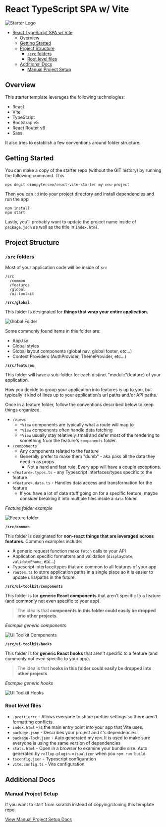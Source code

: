 # React TypeScript SPA w/ Vite

![Starter Logo](docs/images/react-vite-typescript-starter.png)

- [React TypeScript SPA w/ Vite](#react-typescript-spa-w-vite)
  - [Overview](#overview)
  - [Getting Started](#getting-started)
  - [Project Structure](#project-structure)
    - [`/src` folders](#src-folders)
    - [Root level files](#root-level-files)
  - [Additional Docs](#additional-docs)
    - [Manual Project Setup](#manual-project-setup)

## Overview

This starter template leverages the following technologies:

- React
- Vite
- TypeScript
- Bootstrap v5
- React Router v6
- Sass

It also tries to establish a few conventions around folder structure.

## Getting Started

You can make a copy of the starter repo (without the GIT history) by running the following command. This

```
npx degit droopytersen/react-vite-starter my-new-project
```

Then you can `cd` into your project directory and install dependencies and run the app

```
npm install
npm start
```

Lastly, you'll probably want to update the project name inside of `package.json` as well as the title in `index.html`.

## Project Structure

### `/src` folders

Most of your application code will be inside of `src`

```
/src
  /common
  /features
  /global
  /ui-toolkit
```

**`/src/global`**

This folder is designated for **things that wrap your entire application**.

![Global Folder](docs/images/global-folder.png)

Some commonly found items in this folder are:

- App.tsx
- Global styles
- Global layout components (global nav, global footer, etc...)
- Context Providers (AuthProvider, ThemeProvider, etc...)

**`/src/features`**

This folder will have a sub-folder for each distinct "module"(feature) of your application.

How you decide to group your application into features is up to you, but typically it kind of lines up to your application's url paths and/or API paths.

Once in a feature folder, follow the conventions described below to keep things organized.

- `/views`
  - `*View` components are typically what a route will map to
  - `*View` components often handle data fetching
  - `*View` usually stay relatively small and defer most of the rendering to something from the feature's `components` folder.
- `/components`
  - Any components related to the feature
  - Generally prefer to make them "dumb" - aka pass all the data they need in as props.
    - Not a hard and fast rule. Every app will have a couple exceptions.
- `<feature>.types.ts` - any Typescript interfaces/types specific to the feature
- `<feature>.data.ts` - Handles data access and transformation for the feature
  - If you have a lot of data stuff going on for a specific feature, maybe consider breaking it into multiple files inside a `data` folder.

_Feature folder example_

![Feature folder](docs/images/feature-folder.png)

**`/src/common`**

This folder is designated for **non-react things that are leveraged across features**. Common examples include:

- A generic request function make `fetch` calls to your API
- Application specific formatters and validation (`displayDate`, `validatePhone`, etc...)
- Typescript interface/types that are common to all features of your app
- `routes.ts` to store application paths in a single place so it is easier to update urls/paths in the future.

**`/src/ui-toolkit/components`**

This folder is for **generic React components** that aren't specific to a feature (and commonly not even specific to your app).

> The idea is that **components in this folder could easily be dropped into other projects**.

_Example generic components_

![UI Toolkit Components](docs/images/ui-toolkit-components.png)

**`/src/ui-toolkit/hooks`**

This folder is for **generic React hooks** that aren't specific to a feature (and commonly not even specific to your app).

> The idea is that **hooks in this folder could easily be dropped into other projects**.

_Example generic hooks_

![UI Toolkit Hooks](docs/images/ui-toolkit-hooks.png)

### Root level files

- `.prettierrc` - Allows everyone to share prettier settings so there aren't formatting conflicts.
- `index.html` - Is the main entry point into your app that Vite uses.
- `package.json` - Describes your project and it's dependencies.
- `package-lock.json` - Auto generated my `npm`. It is used to make sure everyone is using the same version of dependencies
- `stats.html` - Open in a browser to examine your bundle size. Auto generated by `rollup-plugin-visualizer` when you `npm run build`.
- `tsconfig.json` - Typescript configuration
- `vite.config.ts` - Vite configuration

## Additional Docs

### Manual Project Setup

If you want to start from scratch instead of copying/cloning this template repo.

[View Manual Project Setup Docs](docs/manual-project-setup.md)

